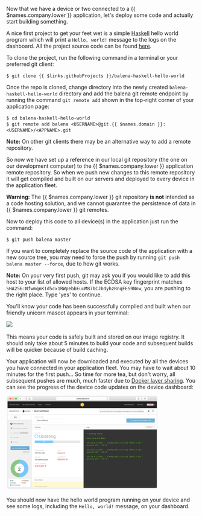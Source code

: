 <!-- deploying Code to devices -->

Now that we have a device or two connected to a {{ $names.company.lower }} application, let's deploy some code and actually start building something.

A nice first project to get your feet wet is a simple [Haskell][haskell] hello world program which will print a `Hello, world!` message to the logs on the dashboard. All the project source code can be found [here][balena-haskell-hello-world-link].

To clone the project, run the following command in a terminal or your preferred git client:

```shell
$ git clone {{ $links.githubProjects }}/balena-haskell-hello-world
```

Once the repo is cloned, change directory into the newly created `balena-haskell-hello-world` directory and add the balena git remote endpoint by running the command `git remote add` shown in
the top-right corner of your application page:

```shell
$ cd balena-haskell-hello-world
$ git remote add balena <USERNAME>@git.{{ $names.domain }}:<USERNAME>/<APPNAME>.git
```
__Note:__ On other git clients there may be an alternative way to add a remote repository.

So now we have set up a reference in our local git repository (the one on our development computer) to the {{ $names.company.lower }} application remote repository. So when we push new changes to this remote repository it will get compiled and built on our servers and deployed to every device in the application fleet.

__Warning:__ The {{ $names.company.lower }} git repository **is not** intended as a code hosting solution, and we cannot guarantee the persistence of data in {{ $names.company.lower }} git remotes.

Now to deploy this code to all device(s) in the application just run the command:
```shell
$ git push balena master
```

If you want to completely replace the source code of the application with a new source tree, you may need to force the push by running `git push balena master --force`, due to how git works.

__Note:__ On your very first push, git may ask you if you would like to add this host to your list of allowed hosts. If the ECDSA key fingerprint matches `SHA256:NfwmqnKId5cx1RWpebbEuuM87bCJbdyhzRnqFES9Nnw`, you are pushing to the right place. Type 'yes' to continue.

You'll know your code has been successfully compiled and built when our
friendly unicorn mascot appears in your terminal:

<img src="/img/common/pushing/success_unicorn_resin_haskell_hello_world.png" width="80%">

This means your code is safely built and stored on our image registry. It should only take about 5 minutes to build your code and subsequent builds will be quicker because of build caching.


Your application will now be downloaded and executed by all the devices you have connected in your application fleet. You may have to wait about 10 minutes for the first push... So time for more tea, but don't worry, all subsequent pushes are much, much faster due to [Docker layer sharing][dockerLayerDocs]. You can see the progress of the device code updates on the device dashboard:

<img src="/img/common/device/device_dashboard_during_update_generic.png" width="80%">

You should now have the hello world program running on your device and see some logs, including the `Hello, world!` message, on your dashboard.

[balena-haskell-hello-world-link]:https://github.com/balena-io-projects/balena-haskell-hello-world
[dockerLayerDocs]:https://docs.docker.com/engine/userguide/storagedriver/imagesandcontainers/
[haskell]:https://www.haskell.org/

